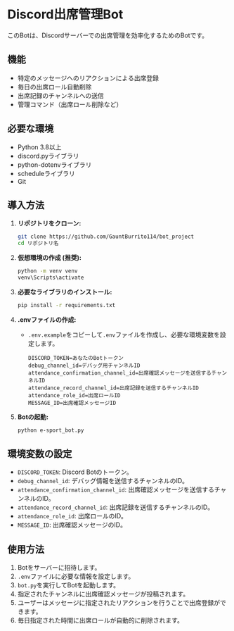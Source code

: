 # Discord出席管理Bot

このBotは、Discordサーバーでの出席管理を効率化するためのBotです。

## 機能

* 特定のメッセージへのリアクションによる出席登録
* 毎日の出席ロール自動削除
* 出席記録のチャンネルへの送信
* 管理コマンド（出席ロール削除など）

## 必要な環境

* Python 3.8以上
* discord.pyライブラリ
* python-dotenvライブラリ
* scheduleライブラリ
* Git

## 導入方法

1.  **リポジトリをクローン:**

    ```bash
    git clone https://github.com/GauntBurrito114/bot_project
    cd リポジトリ名
    ```

2.  **仮想環境の作成 (推奨):**

    ```bash
    python -m venv venv
    venv\Scripts\activate

3.  **必要なライブラリのインストール:**

    ```bash
    pip install -r requirements.txt
    ```

4.  **.envファイルの作成:**

    * `.env.example`をコピーして`.env`ファイルを作成し、必要な環境変数を設定します。

        ```
        DISCORD_TOKEN=あなたのBotトークン
        debug_channel_id=デバッグ用チャンネルID
        attendance_confirmation_channel_id=出席確認メッセージを送信するチャンネルID
        attendance_record_channel_id=出席記録を送信するチャンネルID
        attendance_role_id=出席ロールID
        MESSAGE_ID=出席確認メッセージID
        ```

5.  **Botの起動:**

    ```bash
    python e-sport_bot.py
    ```

## 環境変数の設定

* `DISCORD_TOKEN`: Discord Botのトークン。
* `debug_channel_id`: デバッグ情報を送信するチャンネルのID。
* `attendance_confirmation_channel_id`: 出席確認メッセージを送信するチャンネルのID。
* `attendance_record_channel_id`: 出席記録を送信するチャンネルのID。
* `attendance_role_id`: 出席ロールのID。
* `MESSAGE_ID`: 出席確認メッセージのID。

## 使用方法

1.  Botをサーバーに招待します。
2.  `.env`ファイルに必要な情報を設定します。
3.  `bot.py`を実行してBotを起動します。
4.  指定されたチャンネルに出席確認メッセージが投稿されます。
5.  ユーザーはメッセージに指定されたリアクションを行うことで出席登録ができます。
6.  毎日指定された時間に出席ロールが自動的に削除されます。
